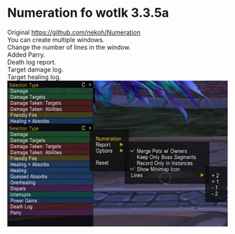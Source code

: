 # Numeration fo wotlk 3.3.5a<br />
Original https://github.com/nekoh/Numeration<br />
You can create multiple windows.<br />
Change the number of lines in the window.<br />
Added Parry.<br />
Death log report.<br />
Target damage log.<br />
Target healing log.<br />
![plot](https://github.com/Vadimvr/Numeration/blob/main/Image/image1.jpg?raw=true)
